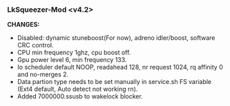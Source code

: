 ### LkSqueezer-Mod <v4.2>

**CHANGES:**
- Disabled: dynamic stuneboost(For now), adreno idler/boost, software CRC control.
- CPU min frequency 1ghz, cpu boost off.
- Gpu power level 6, min frequency 133.
- Io scheduler default NOOP, readahead 128, nr request 1024, rq affinity 0 and no-merges 2.
- Data partion type needs to be set manually in service.sh FS variable (Ext4 default, Auto detect not working rn).
- Added 7000000.ssusb to wakelock blocker.


